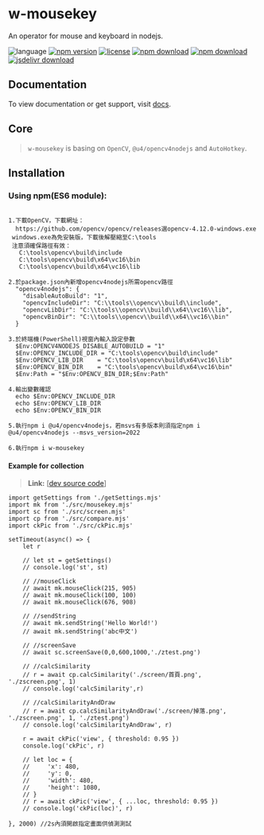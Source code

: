 # w-mousekey
An operator for mouse and keyboard in nodejs.

![language](https://img.shields.io/badge/language-JavaScript-orange.svg) 
[![npm version](http://img.shields.io/npm/v/w-mousekey.svg?style=flat)](https://npmjs.org/package/w-mousekey) 
[![license](https://img.shields.io/npm/l/w-mousekey.svg?style=flat)](https://npmjs.org/package/w-mousekey) 
[![npm download](https://img.shields.io/npm/dt/w-mousekey.svg)](https://npmjs.org/package/w-mousekey) 
[![npm download](https://img.shields.io/npm/dm/w-mousekey.svg)](https://npmjs.org/package/w-mousekey) 
[![jsdelivr download](https://img.shields.io/jsdelivr/npm/hm/w-mousekey.svg)](https://www.jsdelivr.com/package/npm/w-mousekey)

## Documentation
To view documentation or get support, visit [docs](https://yuda-lyu.github.io/w-mousekey/WMousekey.html).

## Core
> `w-mousekey` is basing on `OpenCV`, `@u4/opencv4nodejs` and `AutoHotkey`.

## Installation
### Using npm(ES6 module):
```alias

1.下載OpenCV，下載網址：
  https://github.com/opencv/opencv/releases選opencv-4.12.0-windows.exe
 windows.exe為免安裝版，下載後解壓縮至C:\tools
 注意須確保路徑有效：
   C:\tools\opencv\build\include
   C:\tools\opencv\build\x64\vc16\bin
   C:\tools\opencv\build\x64\vc16\lib

2.於package.json內新增opencv4nodejs所需opencv路徑
  "opencv4nodejs": {
    "disableAutoBuild": "1",
    "opencvIncludeDir": "C:\\tools\\opencv\\build\\include",
    "opencvLibDir": "C:\\tools\\opencv\\build\\x64\\vc16\\lib",
    "opencvBinDir": "C:\\tools\\opencv\\build\\x64\\vc16\\bin"
  }

3.於終端機(PowerShell)視窗內輸入設定參數
  $Env:OPENCV4NODEJS_DISABLE_AUTOBUILD = "1"
  $Env:OPENCV_INCLUDE_DIR = "C:\tools\opencv\build\include"
  $Env:OPENCV_LIB_DIR    = "C:\tools\opencv\build\x64\vc16\lib"
  $Env:OPENCV_BIN_DIR    = "C:\tools\opencv\build\x64\vc16\bin"
  $Env:Path = "$Env:OPENCV_BIN_DIR;$Env:Path"

4.輸出變數確認
  echo $Env:OPENCV_INCLUDE_DIR
  echo $Env:OPENCV_LIB_DIR
  echo $Env:OPENCV_BIN_DIR

5.執行npm i @u4/opencv4nodejs，若msvs有多版本則須指定npm i @u4/opencv4nodejs --msvs_version=2022

6.執行npm i w-mousekey

```
#### Example for collection
> **Link:** [[dev source code](https://github.com/yuda-lyu/w-mousekey/blob/master/g.mjs)]
```alias
import getSettings from './getSettings.mjs'
import mk from './src/mousekey.mjs'
import sc from './src/screen.mjs'
import cp from './src/compare.mjs'
import ckPic from './src/ckPic.mjs'

setTimeout(async() => {
    let r

    // let st = getSettings()
    // console.log('st', st)

    // //mouseClick
    // await mk.mouseClick(215, 905)
    // await mk.mouseClick(100, 100)
    // await mk.mouseClick(676, 908)

    // //sendString
    // await mk.sendString('Hello World!')
    // await mk.sendString('abc中文')

    // //screenSave
    // await sc.screenSave(0,0,600,1000,'./ztest.png')

    // //calcSimilarity
    // r = await cp.calcSimilarity('./screen/首頁.png',  './zscreen.png', 1)
    // console.log('calcSimilarity',r)

    // //calcSimilarityAndDraw
    // r = await cp.calcSimilarityAndDraw('./screen/掉落.png', './zscreen.png', 1, './ztest.png')
    // console.log('calcSimilarityAndDraw', r)

    r = await ckPic('view', { threshold: 0.95 })
    console.log('ckPic', r)

    // let loc = {
    //     'x': 480,
    //     'y': 0,
    //     'width': 480,
    //     'height': 1080,
    // }
    // r = await ckPic('view', { ...loc, threshold: 0.95 })
    // console.log('ckPic(loc)', r)

}, 2000) //2s內須開啟指定畫面供偵測測試
```
